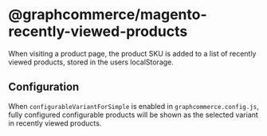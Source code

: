 # @graphcommerce/magento-recently-viewed-products

When visiting a product page, the product SKU is added to a list of recently
viewed products, stored in the users localStorage.

## Configuration

When `configurableVariantForSimple` is enabled in `graphcommerce.config.js`,
fully configured configurable products will be shown as the selected variant in
recently viewed products.
